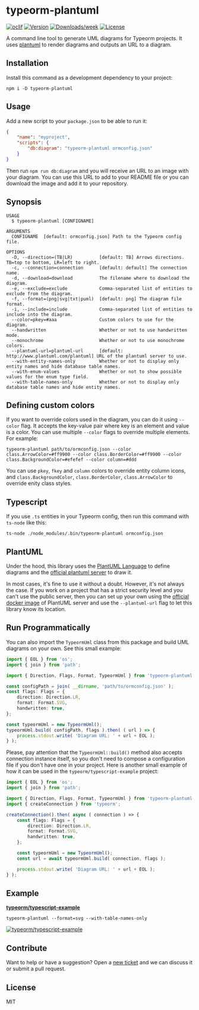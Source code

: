 # typeorm-plantuml

[![oclif](https://img.shields.io/badge/cli-oclif-brightgreen.svg)](https://oclif.io)
[![Version](https://img.shields.io/npm/v/typeorm-plantuml.svg)](https://www.npmjs.com/package/typeorm-plantuml)
[![Downloads/week](https://img.shields.io/npm/dw/typeorm-plantuml.svg)](https://www.npmjs.com/package/typeorm-plantuml)
[![License](https://img.shields.io/npm/l/typeorm-plantuml.svg)](https://github.com/eugene-manuilov/typeorm-plantuml/blob/master/package.json)

A command line tool to generate UML diagrams for Typeorm projects. It uses [plantuml](https://plantuml.com/) to render diagrams and outputs an URL to a diagram.

## Installation

Install this command as a development dependency to your project:

```sh-session
npm i -D typeorm-plantuml
```

## Usage

Add a new script to your `package.json` to be able to run it:

```json
{
    "name": "myproject",
    "scripts": {
        "db:diagram": "typeorm-plantuml ormconfig.json"
    }
}
```

Then run `npm run db:diagram` and you will receive an URL to an image with your diagram. You can use this URL to add to your README file or you can download the image and add it to your repository.

## Synopsis

```sh-session
USAGE
  $ typeorm-plantuml [CONFIGNAME]

ARGUMENTS
  CONFIGNAME  [default: ormconfig.json] Path to the Typeorm config file.

OPTIONS
  -D, --direction=(TB|LR)          [default: TB] Arrows directions. TB=top to bottom, LR=left to right.
  -c, --connection=connection      [default: default] The connection name.
  -d, --download=download          The filename where to download the diagram.
  -e, --exclude=exclude            Comma-separated list of entities to exclude from the diagram.
  -f, --format=(png|svg|txt|puml)  [default: png] The diagram file format.
  -i, --include=include            Comma-separated list of entities to include into the diagram.
  --color=pkey=#aaa                Custom colors to use for the diagram.
  --handwritten                    Whether or not to use handwritten mode.
  --monochrome                     Whether or not to use monochrome colors.
  --plantuml-url=plantuml-url      [default: http://www.plantuml.com/plantuml] URL of the plantuml server to use.
  --with-entity-names-only         Whether or not to display only entity names and hide database table names.
  --with-enum-values               Whether or not to show possible values for the enum type field.
  --with-table-names-only          Whether or not to display only database table names and hide entity names.
```

## Defining custom colors

If you want to override colors used in the diagram, you can do it using `--color` flag. It accepts the key-value pair where key is an element and value is a color. You can use multiple `--color` flags to override multiple elements. For example:

```sh-session
typeorm-plantuml path/to/ormconfig.json --color class.ArrowColor=#ff9900 --color class.BorderColor=#ff9900 --color class.BackgroundColor=#efefef --color column=#ddd
```

You can use `pkey`, `fkey` and `column` colors to override entity column icons, and `class.BackgroundColor`, `class.BorderColor`, `class.ArrowColor` to override enity class styles.

## Typescript

If you use `.ts` entities in your Typeorm config, then run this command with `ts-node` like this:

```sh-session
ts-node ./node_modules/.bin/typeorm-plantuml ormconfig.json
```

## PlantUML

Under the hood, this library uses the [PlantUML Language](https://plantuml.com/) to define diagrams and the [official plantuml server](http://www.plantuml.com/plantuml) to draw it.

In most cases, it's fine to use it without a doubt. However, it's not always the case. If you work on a project that has a strict security level and you can't use the public server, then you can set up your own using the [official docker image](https://hub.docker.com/r/plantuml/plantuml-server) of PlantUML server and use the `--plantuml-url` flag to let this library know its location.

## Run Programmatically

You can also import the `TypeormUml` class from this package and build UML diagrams on your own. See this small example:

```typescript
import { EOL } from 'os';
import { join } from 'path';

import { Direction, Flags, Format, TypeormUml } from 'typeorm-plantuml';

const configPath = join( __dirname, 'path/to/ormconfig.json' );
const flags: Flags = {
    direction: Direction.LR,
    format: Format.SVG,
    handwritten: true,
};

const typeormUml = new TypeormUml();
typeormUml.build( configPath, flags ).then( ( url ) => {
    process.stdout.write( 'Diagram URL: ' + url + EOL );
} );
```

Please, pay attention that the `TypeormUml::build()` method also accepts connection instance itself, so you don't need to compose a configuration file if you don't have one in your project. Here is another small example of how it can be used in the `typeorm/typescript-example` project:

```typescript
import { EOL } from 'os';
import { join } from 'path';

import { Direction, Flags, Format, TypeormUml } from 'typeorm-plantuml';
import { createConnection } from 'typeorm';

createConnection().then( async ( connection ) => {
    const flags: Flags = {
        direction: Direction.LR,
        format: Format.SVG,
        handwritten: true,
    };

    const typeormUml = new TypeormUml();
    const url = await typeormUml.build( connection, flags );

    process.stdout.write( 'Diagram URL: ' + url + EOL );
} );
```

## Example

[**typeorm/typescript-example**](https://github.com/typeorm/typescript-example)

```sh-session
typeorm-plantuml --format=svg --with-table-names-only
```

[![typeorm/typescript-example](http://www.plantuml.com/plantuml/svg/ZPF1Yjim48RlUehf5aeC2SiMSbcCsJJTjdif9OJIMv6jIImYQumq8J59thsIxKrCcgMrmPRcc_d_aIK_UPQEjvKHuft2bRO8B7E38xIomZ6eFBuJGCkQ6xXBywmBfVTvTdSfgZVOZFO975OQZJf1o4iBCkGUFqkt-Kf6eLsGoj8F8J5BxrkMmJxAd4LMroATmljPU_rLUwuBWMrbRrK-VubtgAnGQJbnM91JGmbHQeNW6HqIDpNwBb0XbwJwIQ5TOL08fXgO82Tcga3feCQQh11-esqjdQp0qTQgu67HmNGGDw7DA0_aWl00-58gsccxXfKq7WUab5Rjd6P6sxC1B8pq7Wu2mlL95fjrQpoFgu9TgHbRCdEETbtGermxHDjLX8-0xWgSH5XXk_KmbunhSiqOYdu42KX_cKNZTiT1AqWUuUNxSlJma408zti1yOn4z7Esc7-RBKOVfzF0JsUF7-Hv37LuTjhjw3zqmp4qDuG72RZdo9VFlvP3msZmkr-1HlywRCPlaajZD-cbsPZoSjrmXrwpht1egrtmyJYP70zlUeYpsRyInHDQ5N_ZFm00)](http://www.plantuml.com/plantuml/svg/ZPF1Yjim48RlUehf5aeC2SiMSbcCsJJTjdif9OJIMv6jIImYQumq8J59thsIxKrCcgMrmPRcc_d_aIK_UPQEjvKHuft2bRO8B7E38xIomZ6eFBuJGCkQ6xXBywmBfVTvTdSfgZVOZFO975OQZJf1o4iBCkGUFqkt-Kf6eLsGoj8F8J5BxrkMmJxAd4LMroATmljPU_rLUwuBWMrbRrK-VubtgAnGQJbnM91JGmbHQeNW6HqIDpNwBb0XbwJwIQ5TOL08fXgO82Tcga3feCQQh11-esqjdQp0qTQgu67HmNGGDw7DA0_aWl00-58gsccxXfKq7WUab5Rjd6P6sxC1B8pq7Wu2mlL95fjrQpoFgu9TgHbRCdEETbtGermxHDjLX8-0xWgSH5XXk_KmbunhSiqOYdu42KX_cKNZTiT1AqWUuUNxSlJma408zti1yOn4z7Esc7-RBKOVfzF0JsUF7-Hv37LuTjhjw3zqmp4qDuG72RZdo9VFlvP3msZmkr-1HlywRCPlaajZD-cbsPZoSjrmXrwpht1egrtmyJYP70zlUeYpsRyInHDQ5N_ZFm00)

## Contribute

Want to help or have a suggestion? Open a [new ticket](https://github.com/eugene-manuilov/typeorm-uml/issues/new) and we can discuss it or submit a pull request.

## License

MIT
